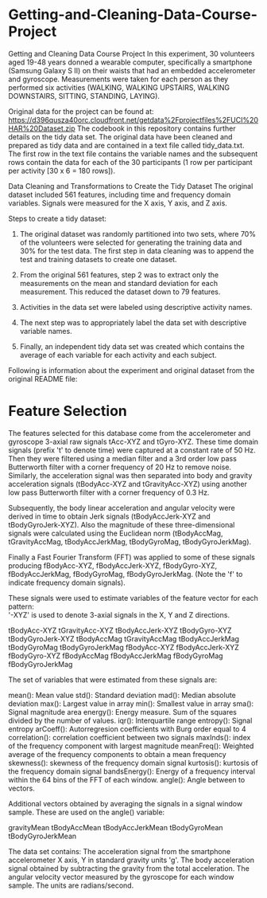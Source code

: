 # Getting-and-Cleaning-Data-Course-Project

Getting and Cleaning Data Course Project
In this experiment, 30 volunteers aged 19-48 years donned a wearable computer, specifically a smartphone (Samsung Galaxy S II) on their waists that had an embedded accelerometer and gyroscope. Measurements were taken for each person as they performed six activities (WALKING, WALKING UPSTAIRS, WALKING DOWNSTAIRS, SITTING, STANDING, LAYING). 

Original data for the project can be found at:
https://d396qusza40orc.cloudfront.net/getdata%2Fprojectfiles%2FUCI%20HAR%20Dataset.zip 
The codebook in this repository contains further details on the tidy data set. The original data have been cleaned and prepared as tidy data and are contained in a text file called tidy_data.txt. The first row in the text file contains the variable names and the subsequent rows contain the data for each of the 30 participants (1 row per participant per activity [30 x 6 = 180 rows]).

Data Cleaning and Transformations to Create the Tidy Dataset
The original dataset included 561 features, including time and frequency domain variables. Signals were measured for the X axis, Y axis, and Z axis.

Steps to create a tidy dataset:

1. The original dataset was randomly partitioned into two sets, where 70% of the volunteers were selected for generating the training data and 30% for the test data. The first step in data cleaning was to append the test and training datasets to create one dataset.

2. From the original 561 features, step 2 was to extract only the measurements on the mean and standard deviation for each measurement. This reduced the dataset down to 79 features.

3. Activities in the data set were labeled using descriptive activity names.

4. The next step was to appropriately label the data set with descriptive variable names. 

5. Finally, an independent tidy data set was created which contains the average of each variable for each activity and each subject.


Following is information about the experiment and original dataset from the original README file:

Feature Selection 
=================

The features selected for this database come from the accelerometer and gyroscope 3-axial raw signals tAcc-XYZ and tGyro-XYZ. These time domain signals (prefix 't' to denote time) were captured at a constant rate of 50 Hz. Then they were filtered using a median filter and a 3rd order low pass Butterworth filter with a corner frequency of 20 Hz to remove noise. Similarly, the acceleration signal was then separated into body and gravity acceleration signals (tBodyAcc-XYZ and tGravityAcc-XYZ) using another low pass Butterworth filter with a corner frequency of 0.3 Hz. 

Subsequently, the body linear acceleration and angular velocity were derived in time to obtain Jerk signals (tBodyAccJerk-XYZ and tBodyGyroJerk-XYZ). Also the magnitude of these three-dimensional signals were calculated using the Euclidean norm (tBodyAccMag, tGravityAccMag, tBodyAccJerkMag, tBodyGyroMag, tBodyGyroJerkMag). 

Finally a Fast Fourier Transform (FFT) was applied to some of these signals producing fBodyAcc-XYZ, fBodyAccJerk-XYZ, fBodyGyro-XYZ, fBodyAccJerkMag, fBodyGyroMag, fBodyGyroJerkMag. (Note the 'f' to indicate frequency domain signals). 

These signals were used to estimate variables of the feature vector for each pattern:  
'-XYZ' is used to denote 3-axial signals in the X, Y and Z directions.

tBodyAcc-XYZ
tGravityAcc-XYZ
tBodyAccJerk-XYZ
tBodyGyro-XYZ
tBodyGyroJerk-XYZ
tBodyAccMag
tGravityAccMag
tBodyAccJerkMag
tBodyGyroMag
tBodyGyroJerkMag
fBodyAcc-XYZ
fBodyAccJerk-XYZ
fBodyGyro-XYZ
fBodyAccMag
fBodyAccJerkMag
fBodyGyroMag
fBodyGyroJerkMag

The set of variables that were estimated from these signals are: 

mean(): Mean value
std(): Standard deviation
mad(): Median absolute deviation 
max(): Largest value in array
min(): Smallest value in array
sma(): Signal magnitude area
energy(): Energy measure. Sum of the squares divided by the number of values. 
iqr(): Interquartile range 
entropy(): Signal entropy
arCoeff(): Autorregresion coefficients with Burg order equal to 4
correlation(): correlation coefficient between two signals
maxInds(): index of the frequency component with largest magnitude
meanFreq(): Weighted average of the frequency components to obtain a mean frequency
skewness(): skewness of the frequency domain signal 
kurtosis(): kurtosis of the frequency domain signal 
bandsEnergy(): Energy of a frequency interval within the 64 bins of the FFT of each window.
angle(): Angle between to vectors.

Additional vectors obtained by averaging the signals in a signal window sample. These are used on the angle() variable:

gravityMean
tBodyAccMean
tBodyAccJerkMean
tBodyGyroMean
tBodyGyroJerkMean

The data set contains:
The acceleration signal from the smartphone accelerometer X axis, Y  in standard gravity units 'g'.
The body acceleration signal obtained by subtracting the gravity from the total acceleration.
The angular velocity vector measured by the gyroscope for each window sample. The units are radians/second.

